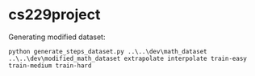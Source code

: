 # cs229project

Generating modified dataset:

```python generate_steps_dataset.py ..\..\dev\math_dataset ..\..\dev\modified_math_dataset extrapolate interpolate train-easy train-medium train-hard```
